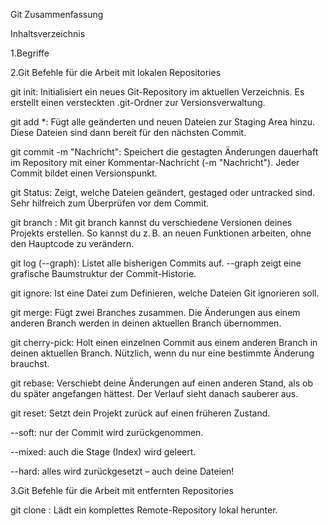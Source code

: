
Git Zusammenfassung

Inhaltsverzeichnis

1.Begriffe

2.Git Befehle für die Arbeit mit lokalen Repositories

git init:
Initialisiert ein neues Git-Repository im aktuellen Verzeichnis. Es erstellt einen versteckten .git-Ordner zur Versionsverwaltung.

git add *:
Fügt alle geänderten und neuen Dateien zur Staging Area hinzu. Diese Dateien sind dann bereit für den nächsten Commit.

git commit -m "Nachricht":
Speichert die gestagten Änderungen dauerhaft im Repository mit einer Kommentar-Nachricht (-m "Nachricht"). Jeder Commit bildet einen Versionspunkt.

git Status:
Zeigt, welche Dateien geändert, gestaged oder untracked sind. Sehr hilfreich zum Überprüfen vor dem Commit.

git branch <name>:
Mit git branch kannst du verschiedene Versionen deines Projekts erstellen. So kannst du z. B. an neuen Funktionen arbeiten, ohne den Hauptcode zu verändern.

git log (--graph):
Listet alle bisherigen Commits auf. --graph zeigt eine grafische Baumstruktur der Commit-Historie.

git ignore:
Ist eine Datei zum Definieren, welche Dateien Git ignorieren soll.

git merge:
Fügt zwei Branches zusammen. Die Änderungen aus einem anderen Branch werden in deinen aktuellen Branch übernommen.

git cherry-pick:
Holt einen einzelnen Commit aus einem anderen Branch in deinen aktuellen Branch. Nützlich, wenn du nur eine bestimmte Änderung brauchst.

git rebase:
Verschiebt deine Änderungen auf einen anderen Stand, als ob du später angefangen hättest. Der Verlauf sieht danach sauberer aus.

git reset:
Setzt dein Projekt zurück auf einen früheren Zustand.

--soft: nur der Commit wird zurückgenommen.

--mixed: auch die Stage (Index) wird geleert.

--hard: alles wird zurückgesetzt – auch deine Dateien!


3.Git Befehle für die Arbeit mit entfernten Repositories

git clone <URL>:
Lädt ein komplettes Remote-Repository lokal herunter.


